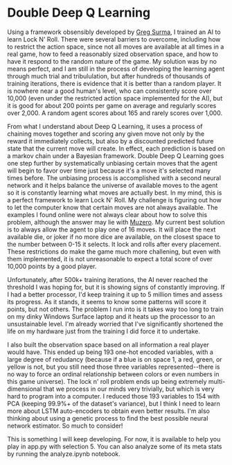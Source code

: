 
# Double Deep Q Learning

Using a framework obsensibly developed by [Greg Surma](https://gsurma.medium.com/atari-reinforcement-learning-in-depth-part-1-ddqn-ceaa762a546f), I trained an AI to learn Lock N' Roll. There were several barriers to overcome, including how to restrict the action space, since not all moves are available at all times in a real game, how to feed a reasonably sized observation space, and how to have it respond to the random nature of the game. My solution was by no means perfect, and I am still in the process of developing the learning agent through much trial and tribululation, but after hundreds of thousands of training iterations, there is evidence that it is better than a random player. It is nowhere near a good human's level, who can consistently score over 10,000 (even under the restricted action space implemented for the AI), but it is good for about 200 points per game on average and regularly scores over 2,000. A random agent scores about 165 and rarely scores over 1,000.  

From what I understand about Deep Q Learning, it uses a process of chaining moves together and scoring any given move not only by the reward it immediately collects, but also by a discounted predicted future state that the current move will create. In effect, each prediction is based on a markov chain under a Bayesian framework. Double Deep Q Learning goes one step further by systematically unbiasing certain moves that the agent will begin to favor over time just because it's a move it's selected many times before. The unbiasing process is accomplished with a second neural network and it helps balance the universe of available moves to the agent so it is constantly learning what moves are actually best. In my mind, this is a perfect framework to learn Lock N' Roll. My challenge is figuring out how to let the computer know that certain moves are not always available. The examples I found online were not always clear about how to solve this problem, although the answer may lie with [Muzero](https://arxiv.org/src/1911.08265v1/anc/pseudocode.py). My current best solution is to always allow the agent to play one of 16 moves. It will place the next available die, or joker if no more dice are available, on the closest space to the number between 0-15 it selects. It lock and rolls after every placement. These restrictions do make the game much more challening, but even with them implemented, it is not unreasonable to expect a total score of over 10,000 points by a good player.  

Unfortunately, after 500k+ training iterations, the AI never reached the threshold I was hoping for, but it is showing signs of constantly improving. If I had a better processor, I'd keep training it up to 5 million times and assess its progress. As it stands, it seems to know some patterns will score it points, but not others. The problem I run into is it takes way too long to train on my dinky Windows Surface laptop and it heats up the processor to an unsustainable level. I'm already worried that I've significantly shortened the life on my hardware just from the training I did force it to undertake.  

I also built the observation space based on all information a real player would have. This ended up being 193 one-hot encoded variables, with a large degree of redudancy (because if a blue is on space 1, a red, green, or yellow is not, but you still need those three variables represented--there is no way to force an ordinal relationship between colors or even numbers in this game universe). The lock n' roll problem ends up being extremely multi-dimensional that we process in our minds very trivially, but which is very hard to program into a computer. I reduced those 193 variables to 154 with PCA (keeping 99.9%+ of the dataset's variance), but I think I need to learn more about LSTM auto-encoders to obtain even better results. I'm also thinking about using a genetic process to find the best possible neural network estimator. So much to consider!  

This is something I will keep developing. For now, it is available to help you play in app.py with selection 5. You can also analyze some of its meta stats by running the analyze.ipynb notebook.  